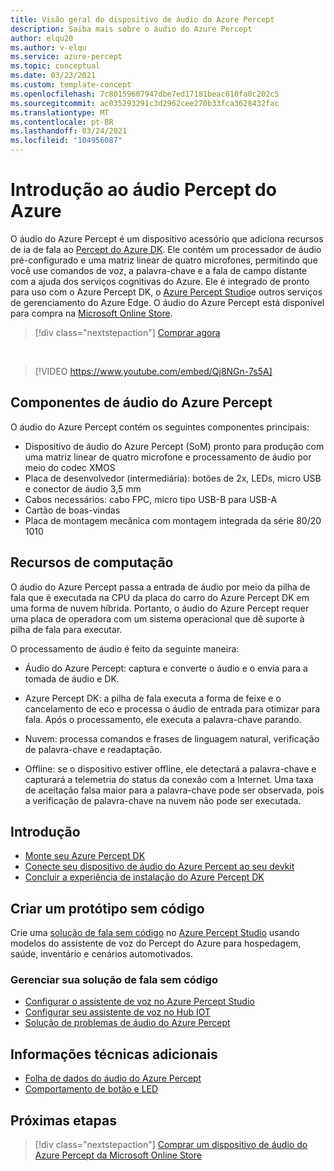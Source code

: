 ```yaml
---
title: Visão geral do dispositivo de áudio do Azure Percept
description: Saiba mais sobre o áudio do Azure Percept
author: elqu20
ms.author: v-elqu
ms.service: azure-percept
ms.topic: conceptual
ms.date: 03/23/2021
ms.custom: template-concept
ms.openlocfilehash: 7c80159607947dbe7ed17181beac610fa0c202c5
ms.sourcegitcommit: ac035293291c3d2962cee270b33fca3628432fac
ms.translationtype: MT
ms.contentlocale: pt-BR
ms.lasthandoff: 03/24/2021
ms.locfileid: "104956087"
---
```

# <a name="introduction-to-azure-percept-audio"></a>Introdução ao áudio Percept do Azure

O áudio do Azure Percept é um dispositivo acessório que adiciona recursos de ia de fala ao [Percept do Azure DK](./overview-azure-percept-dk.md). Ele contém um processador de áudio pré-configurado e uma matriz linear de quatro microfones, permitindo que você use comandos de voz, a palavra-chave e a fala de campo distante com a ajuda dos serviços cognitivas do Azure. Ele é integrado de pronto para uso com o Azure Percept DK, o [Azure Percept Studio](https://go.microsoft.com/fwlink/?linkid=2135819)e outros serviços de gerenciamento do Azure Edge. O áudio do Azure Percept está disponível para compra na [Microsoft Online Store](https://go.microsoft.com/fwlink/p/?LinkId=2155270).

> [!div class="nextstepaction"]
> [Comprar agora](https://go.microsoft.com/fwlink/p/?LinkId=2155270)

</br>

> [!VIDEO https://www.youtube.com/embed/Qj8NGn-7s5A]

## <a name="azure-percept-audio-components"></a>Componentes de áudio do Azure Percept

O áudio do Azure Percept contém os seguintes componentes principais:

- Dispositivo de áudio do Azure Percept (SoM) pronto para produção com uma matriz linear de quatro microfone e processamento de áudio por meio do codec XMOS
- Placa de desenvolvedor (intermediária): botões de 2x, LEDs, micro USB e conector de áudio 3,5 mm
- Cabos necessários: cabo FPC, micro tipo USB-B para USB-A
- Cartão de boas-vindas
- Placa de montagem mecânica com montagem integrada da série 80/20 1010

## <a name="compute-capabilities"></a>Recursos de computação 

O áudio do Azure Percept passa a entrada de áudio por meio da pilha de fala que é executada na CPU da placa do carro do Azure Percept DK em uma forma de nuvem híbrida. Portanto, o áudio do Azure Percept requer uma placa de operadora com um sistema operacional que dê suporte à pilha de fala para executar. 

O processamento de áudio é feito da seguinte maneira: 

- Áudio do Azure Percept: captura e converte o áudio e o envia para a tomada de áudio e DK.

- Azure Percept DK: a pilha de fala executa a forma de feixe e o cancelamento de eco e processa o áudio de entrada para otimizar para fala. Após o processamento, ele executa a palavra-chave parando.

- Nuvem: processa comandos e frases de linguagem natural, verificação de palavra-chave e readaptação. 

- Offline: se o dispositivo estiver offline, ele detectará a palavra-chave e capturará a telemetria do status da conexão com a Internet. Uma taxa de aceitação falsa maior para a palavra-chave pode ser observada, pois a verificação de palavra-chave na nuvem não pode ser executada. 

## <a name="getting-started"></a>Introdução

- [Monte seu Azure Percept DK](./quickstart-percept-dk-unboxing.md)
- [Conecte seu dispositivo de áudio do Azure Percept ao seu devkit](./quickstart-percept-audio-setup.md)
- [Concluir a experiência de instalação do Azure Percept DK](./quickstart-percept-dk-set-up.md)

## <a name="build-a-no-code-prototype"></a>Criar um protótipo sem código

Crie uma [solução de fala sem código](./tutorial-no-code-speech.md) no [Azure Percept Studio](https://go.microsoft.com/fwlink/?linkid=2135819) usando modelos do assistente de voz do Percept do Azure para hospedagem, saúde, inventário e cenários automotivados.

### <a name="manage-your-no-code-speech-solution"></a>Gerenciar sua solução de fala sem código

- [Configurar o assistente de voz no Azure Percept Studio](./how-to-manage-voice-assistant.md)
- [Configurar seu assistente de voz no Hub IOT](./how-to-configure-voice-assistant.md)
- [Solução de problemas de áudio do Azure Percept](./troubleshoot-audio-accessory-speech-module.md)

## <a name="additional-technical-information"></a>Informações técnicas adicionais

- [Folha de dados do áudio do Azure Percept](./azure-percept-audio-datasheet.md)
- [Comportamento de botão e LED](./audio-button-led-behavior.md)

## <a name="next-steps"></a>Próximas etapas

> [!div class="nextstepaction"]
> [Comprar um dispositivo de áudio do Azure Percept da Microsoft Online Store](https://go.microsoft.com/fwlink/p/?LinkId=2155270)
